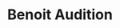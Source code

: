 ---
title: "Benoit Audition"
url: /herblay-sur-seine/benoit-audition/
shop: les appareils auditifs
---